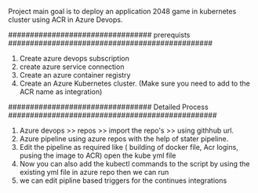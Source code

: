 Project main goal is to deploy an application 2048 game in kubernetes cluster using ACR in Azure Devops.

#################################   prerequists ###############################################
1) Create azure devops subscription 
2) create azure service connection 
3) Create an azure container registry 
4) Create an Azure Kubernetes cluster. (Make sure you need to add to the ACR name as integration)

################################# Detailed Process ################################################
1) Azure devops >> repos >> import the repo's >> using githhub url.
2) Azure pipeline using azure repos with the help of stater pipeline.
3) Edit the pipeline as required like ( building of docker file, Acr logins, pusing the image to ACR) open the kube yml file
4) Now you can also add the kubectl commands to the script by using the existing yml file in azure repo then we can run 
5) we can edit pipline based triggers for the continues integrations
